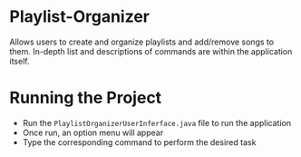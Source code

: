 # Playlist-Organizer
Allows users to create and organize playlists and add/remove songs to them. In-depth list and descriptions of commands are within the application itself.

# Running the Project
- Run the `PlaylistOrganizerUserInferface.java` file to run the application
- Once run, an option menu will appear
- Type the corresponding command to perform the desired task

